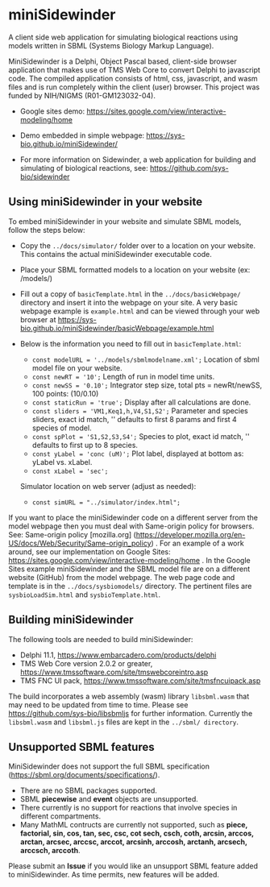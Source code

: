 # miniSidewinder
A client side web application for simulating biological reactions using models written in SBML (Systems Biology Markup Language).

MiniSidewinder is a Delphi, Object Pascal based, client-side browser application that makes use of TMS Web Core to convert Delphi to javascript code. The compiled application consists of html, css, javascript, and wasm files and is run completely within the client (user) browser. This project was funded by NIH/NIGMS (R01-GM123032-04).

- Google sites demo: https://sites.google.com/view/interactive-modeling/home  

- Demo embedded in simple webpage: https://sys-bio.github.io/miniSidewinder/

- For more information on Sidewinder, a web application for building and simulating of biological reactions, see: https://github.com/sys-bio/sidewinder

## Using miniSidewinder in your website
To embed miniSidewinder in your website and simulate SBML models, follow the steps below:
- Copy the `../docs/simulator/` folder over to a location on your website. This contains the actual miniSidewinder executable code.
- Place your SBML formatted models to a location on your website (ex: /models/)
- Fill out a copy of `basicTemplate.html` in the `../docs/basicWebpage/` directory and insert it into the webpage on your site. A very basic webpage example is `example.html` and can be viewed through your web browser at https://sys-bio.github.io/miniSidewinder/basicWebpage/example.html
- Below is the information you need to fill out in `basicTemplate.html`:
  
  - `const modelURL = '../models/sbmlmodelname.xml';` Location of sbml model file on your website.
  - `const newRT = '10';` Length of run in model time units.
  - `const newSS = '0.10';` Integrator step size, total pts = newRt/newSS, 100 points: (10/0.10)
  - `const staticRun = 'true';` Display after all calculations are done.
  - `const sliders = 'VM1,Keq1,h,V4,S1,S2';` Parameter and species sliders, exact id match, '' defaults to first 8 params and first 4 species of model.
  - `const spPlot = 'S1,S2,S3,S4';` Species to plot, exact id match, '' defaults to first up to 8 species.
  - `const yLabel = 'conc (uM)';`   Plot label, displayed at bottom as: yLabel vs. xLabel.
  - `const xLabel = 'sec';`
  
  Simulator location on web server (adjust as needed):
  - `const simURL = "../simulator/index.html"; `
   
If you want to place the miniSidewinder code on a different server from the model webpage then you must deal with Same-origin policy for browsers.  See: Same-origin policy [mozilla.org] (https://developer.mozilla.org/en-US/docs/Web/Security/Same-origin_policy) . For an example of a work around, see our implementation on Google Sites: https://sites.google.com/view/interactive-modeling/home . In the Google Sites example miniSidewinder and the SBML model file are on a different website (GitHub) from the model webpage. The web page code and template is in the `../docs/sysbiomodels/` directory. The pertinent files are `sysbioLoadSim.html` and `sysbioTemplate.html`.

## Building miniSidewinder
The following tools are needed to build miniSidewinder:
- Delphi 11.1, https://www.embarcadero.com/products/delphi
- TMS Web Core version 2.0.2 or greater, https://www.tmssoftware.com/site/tmswebcoreintro.asp
- TMS FNC UI pack, https://www.tmssoftware.com/site/tmsfncuipack.asp

The build incorporates a web assembly (wasm) library `libsbml.wasm` that may need to be updated from time to time. Please see https://github.com/sys-bio/libsbmljs for further information. Currently the `libsbml.wasm` and `libsbml.js` files are kept in the `../sbml/ directory`.

## Unsupported SBML features
MiniSidewinder does not support the full SBML specification (https://sbml.org/documents/specifications/).
- There are no SBML packages supported.
- SBML **piecewise** and **event** objects are unsupported.
- There currently is no support for reactions that involve species in different compartments.
- Many MathML contructs are currently not supported, such as **piece, factorial, sin, cos, tan, sec, csc, cot sech, csch, coth, arcsin, arccos,
 arctan, arcsec, arccsc, arccot, arcsinh, arccosh, arctanh, arcsech, arccsch, arccoth**.

Please submit an **Issue** if you would like an unsupport SBML feature added to miniSidewinder. As time permits, new features will be added.
